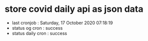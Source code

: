 # store covid daily api as json data

- last cronjob : Saturday, 17 October 2020 07:18:19
- status og cron : success
- status daily cron : success
      
      